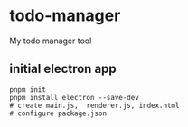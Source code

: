 # todo-manager
My todo manager tool


## initial electron app
```shell
pnpm init
pnpm install electron --save-dev
# create main.js,  renderer.js, index.html
# configure package.json
```
